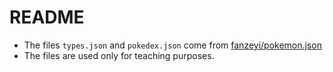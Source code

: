 # README

* The files `types.json` and `pokedex.json` come from [fanzeyi/pokemon.json](https://github.com/fanzeyi/pokemon.json)
* The files are used only for teaching purposes.
